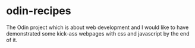 # odin-recipes
The Odin project which is about web development and I would like to have demonstrated some kick-ass webpages with css and javascript by the end of it.
